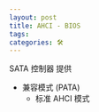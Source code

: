 ```yaml
---
layout: post
title: AHCI - BIOS
tags: 
categories: 🛠
---
```



SATA 控制器  提供
 - 兼容模式 (PATA)
	- 标准 AHCI 模式

